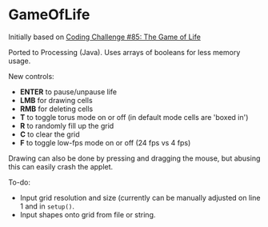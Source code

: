 # GameOfLife

Initially based on [Coding Challenge #85: The Game of Life](https://www.youtube.com/watch?v=FWSR_7kZuYg)

Ported to Processing (Java). Uses arrays of booleans for less memory usage.

New controls:

- **ENTER** to pause/unpause life
- **LMB** for drawing cells
- **RMB** for deleting cells
- **T** to toggle torus mode on or off (in default mode cells are 'boxed in')
- **R** to randomly fill up the grid
- **C** to clear the grid
- **F** to toggle low-fps mode on or off (24 fps vs 4 fps)

Drawing can also be done by pressing and dragging the mouse, but abusing this can easily crash the applet.

To-do:

- Input grid resolution and size (currently can be manually adjusted on line 1 and in ```setup()```.
- Input shapes onto grid from file or string.